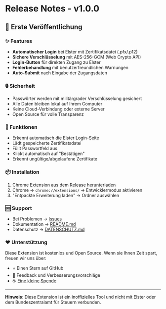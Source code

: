 # Release Notes - v1.0.0

## 🎉 Erste Veröffentlichung

### ✨ Features

- **Automatischer Login** bei Elster mit Zertifikatsdatei (.pfx/.p12)
- **Sichere Verschlüsselung** mit AES-256-GCM (Web Crypto API)
- **Login-Button** für direkten Zugang zu Elster
- **Fehlerbehandlung** mit benutzerfreundlichen Warnungen
- **Auto-Submit** nach Eingabe der Zugangsdaten

### 🔒 Sicherheit

- Passwörter werden mit militärgrader Verschlüsselung gesichert
- Alle Daten bleiben lokal auf Ihrem Computer
- Keine Cloud-Verbindung oder externe Server
- Open Source für volle Transparenz

### 🎯 Funktionen

- Erkennt automatisch die Elster Login-Seite
- Lädt gespeicherte Zertifikatsdatei
- Füllt Passwortfeld aus
- Klickt automatisch auf "Bestätigen"
- Erkennt ungültige/abgelaufene Zertifikate

### 📦 Installation

1. Chrome Extension aus dem Release herunterladen
2. Chrome → `chrome://extensions/` → Entwicklermodus aktivieren
3. "Entpackte Erweiterung laden" → Ordner auswählen

### 🆘 Support

- Bei Problemen → [Issues](https://github.com/IhrGitHubUsername/elster-auto-login-extension/issues)
- Dokumentation → [README.md](README.md)
- Datenschutz → [DATENSCHUTZ.md](DATENSCHUTZ.md)

### ❤️ Unterstützung

Diese Extension ist kostenlos und Open Source. Wenn sie Ihnen Zeit spart, freuen wir uns über:
- ⭐ Einen Stern auf GitHub
- 💬 Feedback und Verbesserungsvorschläge
- ☕ [Eine kleine Spende](https://github.com/sponsors/IhrGitHubUsername)

---

**Hinweis**: Diese Extension ist ein inoffizielles Tool und nicht mit Elster oder dem Bundeszentralamt für Steuern verbunden.